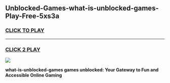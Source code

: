 
## Unblocked-Games-what-is-unblocked-games-Play-Free-5xs3a
<h3>
<a href="https://premium76.site?title=what-is-unblocked-games&ref=20A">CLICK TO PLAY</a></h3>
<hr>

<h3>
<a href="https://premium76.site?title=what-is-unblocked-games&ref=20A">CLICK 2 PLAY</a>
  
</h3>

<a href="https://premium76.site?title=what-is-unblocked-games&ref=20A"><img src="https://clearcache.store/games.png"></a>


**what-is-unblocked-games games unblocked: Your Gateway to Fun and Accessible Online Gaming**
